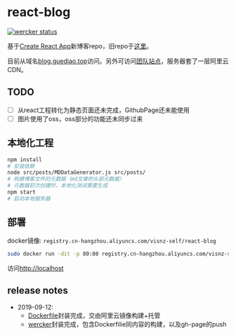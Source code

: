 # react-blog

[![wercker status](https://app.wercker.com/status/b6a0cd5ac8c225f9e0a3126777285bd4/m/master "wercker status")](https://app.wercker.com/project/byKey/b6a0cd5ac8c225f9e0a3126777285bd4)

基于[Create React App](https://github.com/facebook/create-react-app)新博客repo，旧repo于[这里](https://github.com/visnz/blog)。

目前从域名[blog.guediao.top](https://blog.guediao.top)访问。另外可访问[团队站点](https://guediao.top)，服务器套了一层阿里云CDN。

## TODO

- [ ] 从react工程转化为静态页面还未完成，GithubPage还未能使用
- [ ] 图片使用了oss，oss部分的功能还未同步过来

## 本地化工程

```sh
npm install
# 安装依赖
node src/posts/MDDataGenerator.js src/posts/
# 构建博客文件的元数据（md文章的头部元数据）
# 元数据初次创建时，本地化测试需要生成
npm start
# 启动本地服务器
```

## 部署

docker镜像: ``registry.cn-hangzhou.aliyuncs.com/visnz-self/react-blog``

```sh
sudo docker run -dit -p 80:80 registry.cn-hangzhou.aliyuncs.com/visnz-self/react-blog:latest
```

访问[http://localhost](http://localhost)

## release notes

- 2019-09-12:
  - [Dockerfile](./Dockerfile)封装完成，交由阿里云镜像构建+托管
  - [wercker](./wercker.yml)封装完成，包含Dockerfilie同内容的构建，以及gh-page的push
  